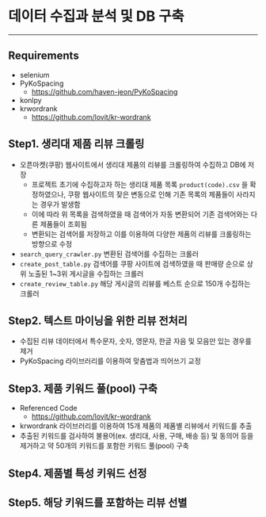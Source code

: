 # 데이터 수집과 분석 및 DB 구축
---
## Requirements
- selenium
- PyKoSpacing
  - https://github.com/haven-jeon/PyKoSpacing
- konlpy
- krwordrank
  - https://github.com/lovit/kr-wordrank
  
## Step1. 생리대 제품 리뷰 크롤링
- 오픈마켓(쿠팡) 웹사이트에서 생리대 제품의 리뷰를 크롤링하여 수집하고 DB에 저장
  - 프로젝트 초기에 수집하고자 하는 생리대 제품 목록 `product(code).csv` 을 확정하였으나, 쿠팡 웹사이트의 잦은 변동으로 인해 기존 목록의 제품들이 사라지는 경우가 발생함
  - 이에 따라 위 목록을 검색하였을 때 검색어가 자동 변환되어 기존 검색어와는 다른 제품들이 조회됨
  - 변환되는 검색어를 저장하고 이를 이용하여 다양한 제품의 리뷰를 크롤링하는 방향으로 수정
- `search_query_crawler.py` 변환된 검색어를 수집하는 크롤러
- `create_post_table.py` 검색어를 쿠팡 사이트에 검색하였을 때 판매량 순으로 상위 노출된 1~3위 게시글을 수집하는 크롤러
- `create_review_table.py` 해당 게시글의 리뷰를 베스트 순으로 150개 수집하는 크롤러 

## Step2. 텍스트 마이닝을 위한 리뷰 전처리
- 수집된 리뷰 데이터에서 특수문자, 숫자, 영문자, 한글 자음 및 모음만 있는 경우를 제거
- PyKoSpacing 라이브러리를 이용하여 맞춤법과 띄어쓰기 교정

## Step3. 제품 키워드 풀(pool) 구축
- Referenced Code
  - https://github.com/lovit/kr-wordrank
- krwordrank 라이브러리를 이용하여 15개 제품의 제품별 리뷰에서 키워드를 추출
- 추출된 키워드를 검사하여 불용어(ex. 생리대, 사용, 구매, 배송 등) 및 동의어 등을 제거하고 약 50개의 키워드를 포함한 키워드 풀(pool) 구축

## Step4. 제품별 특성 키워드 선정


## Step5. 해당 키워드를 포함하는 리뷰 선별 
